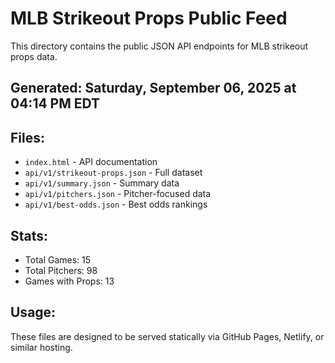 # MLB Strikeout Props Public Feed

This directory contains the public JSON API endpoints for MLB strikeout props data.

## Generated: Saturday, September 06, 2025 at 04:14 PM EDT

## Files:
- `index.html` - API documentation
- `api/v1/strikeout-props.json` - Full dataset
- `api/v1/summary.json` - Summary data
- `api/v1/pitchers.json` - Pitcher-focused data  
- `api/v1/best-odds.json` - Best odds rankings

## Stats:
- Total Games: 15
- Total Pitchers: 98
- Games with Props: 13

## Usage:
These files are designed to be served statically via GitHub Pages, Netlify, or similar hosting.
